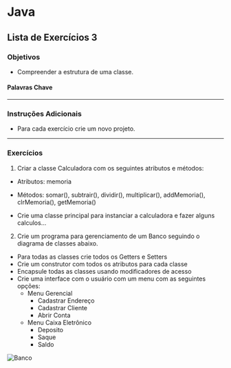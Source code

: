 # Java 
## Lista de Exercícios 3
### Objetivos
- Compreender a estrutura de uma classe. 

#### Palavras Chave  


---
### Instruções Adicionais 
- Para cada exercício crie um novo projeto.

--- 
### Exercícios 
1. Criar a classe Calculadora com os seguintes atributos e métodos: 
- Atributos:  memoria

- Métodos: somar(), subtrair(), dividir(), multiplicar(), addMemoria(), clrMemoria(), getMemoria()

- Crie uma classe principal para instanciar a calculadora e fazer alguns calculos... 


2. Crie um programa para gerenciamento de um Banco seguindo o diagrama de classes abaixo. 
- Para todas as classes crie todos os Getters e Setters 
- Crie um construtor com todos os atributos para cada classe
- Encapsule todas as classes usando modificadores de acesso
- Crie uma interface com o usuário com um menu com as seguintes opções: 
    - Menu Gerencial
        - Cadastrar Endereço
        - Cadastrar Cliente 
        - Abrir Conta 
    - Menu Caixa Eletrônico 
        - Deposito 
        - Saque 
        - Saldo 

![Banco](./assets/UML_Banco.png)        
